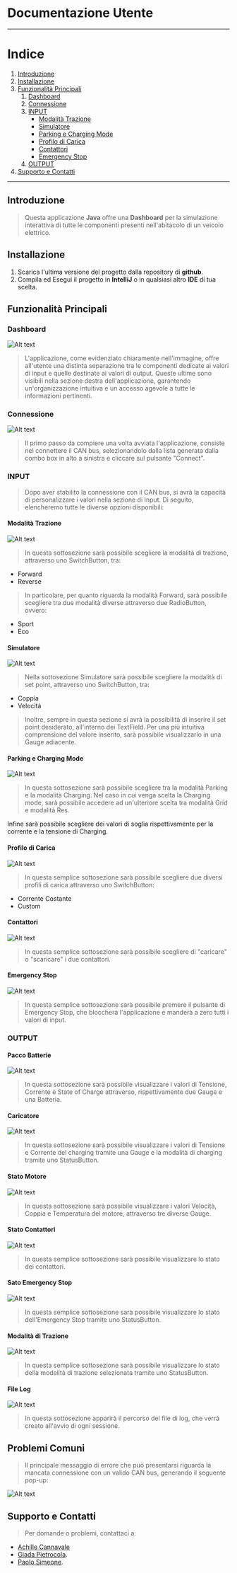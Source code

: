 # Documentazione Utente
---
# Indice
1. [Introduzione](#introduzione)
2. [Installazione](#installazione)
3. [Funzionalità Principali](#funzionalità-principali)
   1. [Dashboard](#dashboard)
   2. [Connessione](#connessione)
   3. [INPUT](#input)
      - [Modalità Trazione](#modalità-trazione)
      - [Simulatore](#simulatore)
      - [Parking e Charging Mode](#parking-e-charging-mode)
      - [Profilo di Carica](#profilo-di-carica)
      - [Contattori](#contattori)
      - [Emergency Stop](#emergency-stop)
   4. [OUTPUT](#output)
5. [Supporto e Contatti](#supporto-e-contatti)

---
## Introduzione

>Questa applicazione **Java** offre una **Dashboard** per la simulazione interattiva di tutte le componenti presenti nell'abitacolo di un veicolo elettrico.


## Installazione

1. Scarica l'ultima versione del progetto dalla repository di **github**.
2. Compila ed Esegui il progetto in **IntelliJ** o in qualsiasi altro **IDE** di tua scelta.

## Funzionalità Principali
### Dashboard
![Alt text](./readme/image-14.png)

>L'applicazione, come evidenziato chiaramente nell'immagine, offre all'utente una distinta separazione tra le componenti dedicate ai valori di input e quelle destinate ai valori di output. Queste ultime sono visibili nella sezione destra dell'applicazione, garantendo un'organizzazione intuitiva e un accesso agevole a tutte le informazioni pertinenti.

### Connessione
![Alt text](./readme/image.png)
>Il primo passo da compiere una volta avviata l'applicazione, consiste nel connettere il CAN bus, selezionandolo dalla lista generata dalla combo box in alto a sinistra e cliccare sul pulsante "Connect".


### INPUT
>Dopo aver stabilito la connessione con il CAN bus, si avrà la capacità di personalizzare i valori nella sezione di Input. Di seguito, elencheremo tutte le diverse opzioni disponibili:

#### Modalità Trazione
![Alt text](./readme/image-1.png)

>In questa sottosezione sarà possibile scegliere la modalità di trazione, attraverso uno SwitchButton, tra:

- Forward
- Reverse

>In particolare, per quanto riguarda la modalità Forward, sarà possibile scegliere tra due modalità diverse attraverso due RadioButton, ovvero:

- Sport
- Eco

#### Simulatore
![Alt text](./readme/image-15.png)

>Nella sottosezione Simulatore sarà possibile scegliere la modalità di set point, attraverso uno SwitchButton, tra:

- Coppia
- Velocità

> Inoltre, sempre in questa sezione si avrà la possibilità di inserire il set point desiderato, all'interno dei TextField.
Per una più intuitiva comprensione del valore inserito, sarà possibile visualizzarlo in una Gauge adiacente.


#### Parking e Charging Mode
![Alt text](./readme/image-17.png)

>In questa sottosezione sarà possibile scegliere tra la modalità Parking e la modalità Charging.
Nel caso in cui venga scelta la Charging mode, sarà possibile accedere ad un'ulteriore scelta tra modalità Grid e modalità Res.

Infine sarà possibile scegliere dei valori di soglia rispettivamente per la corrente e la tensione di Charging.

#### Profilo di Carica
![Alt text](./readme/image-2.png)

>In questa semplice sottosezione sarà possibile scegliere due diversi profili di carica attraverso uno SwitchButton:

- Corrente Costante
- Custom

#### Contattori
![Alt text](./readme/image-3.png)

>In questa semplice sottosezione sarà possibile scegliere di "caricare" o "scaricare" i due contattori.

#### Emergency Stop
![Alt text](./readme/image-4.png)

>In questa semplice sottosezione sarà possibile premere il pulsante di Emergency Stop, che bloccherà l'applicazione e manderà a zero tutti i valori di input.



### OUTPUT

#### Pacco Batterie
![Alt text](./readme/image-5.png)

>In questa sottosezione sarà possibile visualizzare i valori di Tensione, Corrente e State of Charge attraverso, rispettivamente due Gauge e una Batteria.

#### Caricatore
![Alt text](./readme/image-6.png)

>In questa sottosezione sarà possibile visualizzare i valori di Tensione e Corrente del charging tramite una Gauge e la modalità di charging tramite uno StatusButton.

#### Stato Motore
![Alt text](./readme/image-7.png)

>In questa sottosezione sarà possibile visualizzare i valori Velocità, Coppia e Temperatura del motore, attraverso tre diverse Gauge.

#### Stato Contattori
![Alt text](./readme/image-8.png)

>In questa semplice sottosezione sarà possibile visualizzare lo stato dei contattori.

#### Sato Emergency Stop
![Alt text](./readme/image-9.png)

>In questa semplice sottosezione sarà possibile visualizzare lo stato dell'Emergency Stop tramite uno StatusButton.

#### Modalità di Trazione
![Alt text](./readme/image-10.png)

>In questa semplice sottosezione sarà possibile visualizzare lo stato della modalità di trazione selezionata tramite uno StatusButton.


#### File Log
![Alt text](./readme/image-12.png)

>In questa sottosezione apparirà il percorso del file di log, che verrà creato all'avvio di ogni sessione.
## Problemi Comuni
>Il principale messaggio di errore che può presentarsi riguarda la mancata connessione con un valido CAN bus, generando il seguente pop-up:


![Alt text](./readme/image-13.png)

## Supporto e Contatti

>Per domande o problemi, contattaci a:
- [Achille Cannavale](mailto:achille.cannavale@studentmail.unicas.it)
- [Giada Pietrocola](mailto:giada.pietrocola@studentmail.unicas.it).
- [Paolo Simeone](mailto:paolo.simeone@studentmail.unicas.it).



